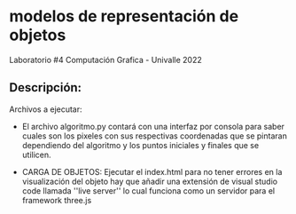#  modelos de representación de objetos

Laboratorio #4 Computación Grafica -  Univalle 2022

## Descripción:

Archivos a ejecutar:
- El archivo algoritmo.py contará con una interfaz por consola para saber cuales son los pixeles con sus respectivas coordenadas que se pintaran dependiendo del algoritmo y los puntos iniciales y finales que se utilicen.

- CARGA DE OBJETOS: Ejecutar el index.html para no tener errores en la visualización del objeto hay que añadir una extensión de visual studio code llamada ''live server'' lo cual funciona como un servidor para el framework three.js


